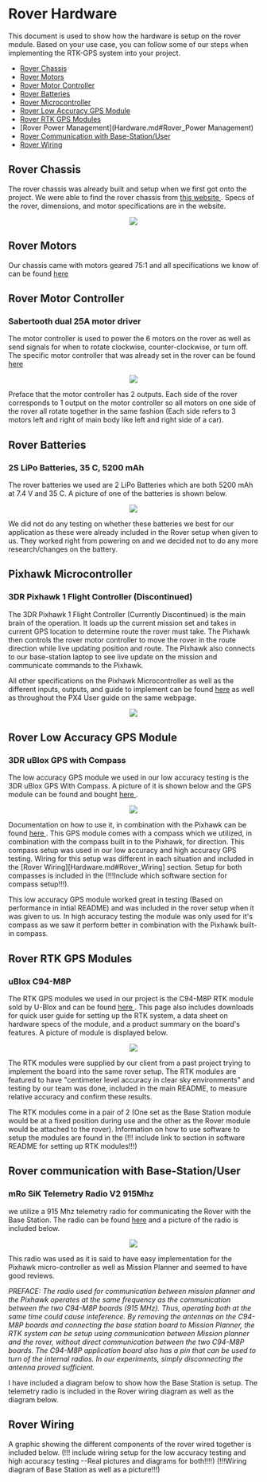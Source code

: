 # Rover Hardware

This document is used to show how the hardware is setup on the rover module. Based on your use case, you can follow some of our steps when implementing the RTK-GPS system into your project.

- [Rover Chassis](Hardware.md#Rover_Chassis)
- [Rover Motors](Hardware.md#Rover_Motors)
- [Rover Motor Controller](Hardware.md#Rover_Motor_Controller)
- [Rover Batteries](Hardware.md#Rover_Batteries)
- [Rover Microcontroller](Hardware.md#Rover_Microcontroller)
- [Rover Low Accuracy GPS Module](Hardware.md#Rover_Low_Accuracy_GPS_Module)
- [Rover RTK GPS Modules](Hardware.md#Rover_RTK_GPS_Modules)
- [Rover Power Management](Hardware.md#Rover_Power Management)
- [Rover Communication with Base-Station/User](Hardware.md#Rover_Communication_with_Base-Station/User)
- [Rover Wiring](Hardware.md#Rover_Wiring)

## Rover Chassis

<p align>
The rover chassis was already built and setup when we first got onto the project. We were able to find the rover chassis from <a href = https://www.generationrobots.com/en/401506-wild-thumper-6x6-chassis-with-75-1-motors.html> this website </a>. Specs of the rover, dimensions, and motor specifications are in the website.
</p>

<p align ="center">
  <img src = "https://github.com/Mercer-Robotics-Club/High_Accuracy_GPS/blob/main/Hardware/Images/Screenshot%20from%202022-03-28%2014-20-21.png" />
</p>


## Rover Motors

Our chassis came with motors geared 75:1 and all specifications we know of can be found <a href = https://www.generationrobots.com/en/401506-wild-thumper-6x6-chassis-with-75-1-motors.html> here </a>

## Rover Motor Controller
### Sabertooth dual 25A motor driver

The motor controller is used to power the 6 motors on the rover as well as send signals for when to rotate clockwise, counter-clockwise, or turn off. The specific motor controller that was already set in the rover can be found <a href = "https://www.dimensionengineering.com/products/sabertooth2x25">here</a>

<p align = "center">
  <img src = "https://github.com/Mercer-Robotics-Club/High_Accuracy_GPS/blob/main/Hardware/Images/Screenshot%20from%202022-03-28%2014-46-53.png" />
</p>
  
Preface that the motor controller has 2 outputs. Each side of the rover corresponds to 1 output on the motor controller so all motors on one side of the rover all rotate together in the same fashion (Each side refers to 3 motors left and right of main body like left and right side of a car).

## Rover Batteries
### 2S LiPo Batteries, 35 C, 5200 mAh

The rover batteries we used are 2 LiPo Batteries which are both 5200 mAh at 7.4 V and 35 C. A picture of one of the batteries is shown below. 

<p align = "center">
  <img src = "https://github.com/Mercer-Robotics-Club/High_Accuracy_GPS/blob/main/Hardware/Images/20220331_130618.jpg" />
</p>

We did not do any testing on whether these batteries we best for our application as these were already included in the Rover setup when given to us. They worked right from powering on and we decided not to do any more research/changes on the battery.

## Pixhawk Microcontroller
### 3DR Pixhawk 1 Flight Controller (Discontinued)

The 3DR Pixhawk 1 Flight Controller (Currently Discontinued) is the main brain of the operation. It loads up the current mission set and takes in current GPS location to determine route the rover must take. The Pixhawk then controls the rover motor controller to move the rover in the route direction while live updating position and route. The Pixhawk also connects to our base-station laptop to see live update on the mission and communicate commands to the Pixhawk.

All other specifications on the Pixhawk Microcontroller as well as the different inputs, outputs, and guide to implement can be found <a href = "https://docs.px4.io/master/en/flight_controller/pixhawk.html">here</a> as well as throughout the PX4 User guide on the same webpage.

<p align = "center">
  <img src = "https://github.com/Mercer-Robotics-Club/High_Accuracy_GPS/blob/main/Hardware/Images/Screenshot%20from%202022-03-28%2014-50-32.png" />
</p>

## Rover Low Accuracy GPS Module
### 3DR uBlox GPS with Compass

The low accuracy GPS module we used in our low accuracy testing is the 3DR uBlox GPS With Compass. A picture of it is shown below and the GPS module can be found and bought <a href = https://uavsystemsinternational.com/products/3dr-ublox-gps-with-compass> here </a>.

<p align = "center">
  <img src = "https://github.com/Mercer-Robotics-Club/High_Accuracy_GPS/blob/main/Hardware/Images/GPS_TopAndSide.jpg" />
</p>

Documentation on how to use it, in combination with the Pixhawk can be found <a href = https://ardupilot.org/copter/docs/common-installing-3dr-ublox-gps-compass-module.html> here </a>. This GPS module comes with a compass which we utilized, in combination with the compass built in to the Pixhawk, for direction. This compass setup was used in our low accuracy and high accuracy GPS testing. Wiring for this setup was different in each situation and included in the [Rover Wiring][Hardware.md#Rover_Wiring] section. Setup for both compasses is included in the (!!!Include which software section for compass setup!!!).

This low accuracy GPS module worked great in testing (Based on performance in intial README) and was included in the rover setup when it was given to us. In high accuracy testing the module was only used for it's compass as we saw it perform better in combination with the Pixhawk built-in compass.

## Rover RTK GPS Modules
### uBlox C94-M8P

The RTK GPS modules we used in our project is the C94-M8P RTK module sold by U-Blox and can be found <a href = https://www.u-blox.com/en/product/c94-m8p> here </a>. This page also includes downloads for quick user guide for setting up the RTK system, a data sheet on hardware specs of the module, and a product summary on the board's features. A picture of module is displayed below.

<p align = "center">
  <img src = "https://github.com/Mercer-Robotics-Club/High_Accuracy_GPS/blob/main/Hardware/Images/Screenshot%20from%202022-03-29%2016-59-35.png" />
</p>

The RTK modules were supplied by our client from a past project trying to implement the board into the same rover setup. The RTK modules are featured to have "centimeter level accuracy in clear sky environments" and testing by our team was done, included in the main README, to measure relative accuracy and confirm these results. 

The RTK modules come in a pair of 2 (One set as the Base Station module would be at a fixed position during use and the other as the Rover module would be attached to the rover). Information on how to use software to setup the modules are found in the (!!! include link to section in software README for setting up RTK modules!!!) 

## Rover communication with Base-Station/User
### mRo SiK Telemetry Radio V2 915Mhz

we utilize a 915 Mhz telemetry radio for communicating the Rover with the Base Station. The radio can be found <a href = "https://store.mrobotics.io/mRo-SiK-Telemetry-Radio-V2-915Mhz-p/m10013-rk.htm">here</a> and a picture of the radio is included below.

<p align = "center">
  <img src = "https://github.com/Mercer-Robotics-Club/High_Accuracy_GPS/blob/main/Hardware/Images/M10013-RK-3T.jpg" />
</p>

This radio was used as it is said to have easy implementation for the Pixhawk micro-controller as well as Mission Planner and seemed to have good reviews.

*PREFACE: The radio used for communication between mission planner and the Pixhawk operates at the same frequency as the communication between the two C94-M8P boards (915 MHz). Thus, operating both at the same time could cause inteference. By removing the antennas on the C94-M8P boards and connecting the base station board to Mission Planner, the RTK system can be setup using communication between Mission planner and the rover, without direct communication between the two C94-M8P boards. The C94-M8P application board also has a pin that can be used to turn of the internal radios. In our experiments, simply disconnecting the antenna proved sufficient.*

I have included a diagram below to show how the Base Station is setup. The telemetry radio is included in the Rover wiring diagram as well as the diagram below.

## Rover Wiring
A graphic showing the different components of the rover wired together is included below. (!!! include wiring setup for the low accuracy testing and high accuracy testing --Real pictures and diagrams for both!!!!)
(!!!Wiring diagram of Base Station as well as a picture!!!)
